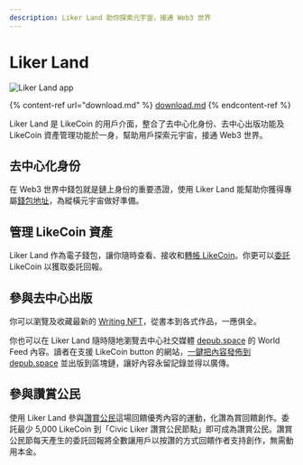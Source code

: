 ```yaml
---
description: Liker Land 助你探索元宇宙，接通 Web3 世界
---
```


# Liker Land

![Liker Land app](../../.gitbook/assets/likecoin\_ad72\_appstore4\_fullpic\_chi.png)

{% content-ref url="download.md" %}
[download.md](download.md)
{% endcontent-ref %}

Liker Land 是 LikeCoin 的用戶介面，整合了去中心化身份、去中心出版功能及 LikeCoin 資產管理功能於一身，幫助用戶探索元宇宙，接通 Web3 世界。

## 去中心化身份

在 Web3 世界中錢包就是鏈上身份的重要憑證，使用 Liker Land 能幫助你獲得專屬[錢包地址](../../general-guides/wallet/wallet-address.md)，為縱橫元宇宙做好準備。

## 管理 LikeCoin 資產

Liker Land 作為電子錢包，讓你隨時查看、接收和[轉帳 LikeCoin](../../general-guides/wallet/like-pay.md)。你更可以[委託](../../general-guides/stake/) LikeCoin 以獲取委託回報。

## 參與去中心出版

你可以瀏覽及收藏最新的 [Writing NFT](../../general-guides/writing-nft/)，從書本到各式作品，一應俱全。

你也可以在 Liker Land 隨時隨地瀏覽去中心社交媒體 [depub.space](https://docs.like.co/v/zh/user-guide/depub.space) 的 World Feed 內容。讀者在支援 LikeCoin button 的網站，[一鍵把內容發佈到 depub.space](https://docs.like.co/v/zh/user-guide/liker-land/superlike) 並出版到區塊鏈，讓好內容永留記錄並得以廣傳。

## 參與讚賞公民

使用 Liker Land 參與[讚賞公民](../civic-liker/)這場回饋優秀內容的運動，化讚為賞回饋創作。委託最少 5,000 LikeCoin 到「Civic Liker 讚賞公民節點」即可成為讚賞公民。讚賞公民節每天產生的委託回報將全數讓用戶以按讚的方式回饋作者支持創作，無需動用本金。
